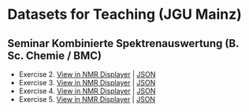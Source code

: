# Datasets for Teaching (JGU Mainz)

## Seminar Kombinierte Spektrenauswertung (B. Sc. Chemie / BMC)

- Exercise 2. [View in NMR Displayer](https://cheminfo.github.io/nmr-displayer/?sampleURL=https://jliermann.github.io/nmr-dataset-jgumainz/data/exercise2.json) | [JSON](./data/exercise2.json)
- Exercise 3. [View in NMR Displayer](https://cheminfo.github.io/nmr-displayer/?sampleURL=https://jliermann.github.io/nmr-dataset-jgumainz/data/exercise3.json) | [JSON](./data/exercise3.json)
- Exercise 4. [View in NMR Displayer](https://cheminfo.github.io/nmr-displayer/?sampleURL=https://jliermann.github.io/nmr-dataset-jgumainz/data/exercise4.json) | [JSON](./data/exercise4.json)
- Exercise 5. [View in NMR Displayer](https://cheminfo.github.io/nmr-displayer/?sampleURL=https://jliermann.github.io/nmr-dataset-jgumainz/data/exercise5.json) | [JSON](./data/exercise5.json)
